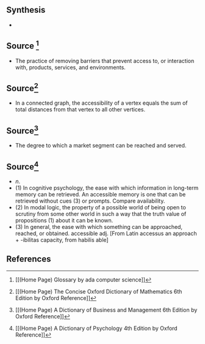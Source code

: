 ## Synthesis
- 
## Source [^1]
- The practice of removing barriers that prevent access to, or interaction with, products, services, and environments.

## Source[^2]
- In a connected graph, the accessibility of a vertex equals the sum of total distances from that vertex to all other vertices.
## Source[^3]
- The degree to which a market segment can be reached and served.
## Source[^4]
- $n$. 
- (1) In cognitive psychology, the ease with which information in long-term memory can be retrieved. An accessible memory is one that can be retrieved without cues (3) or prompts. Compare availability. 
- (2) In modal logic, the property of a possible world of being open to scrutiny from some other world in such a way that the truth value of propositions (1) about it can be known. 
- (3) In general, the ease with which something can be approached, reached, or obtained. accessible adj. \[From Latin accessus an approach + -ibilitas capacity, from habilis able]
## References

[^1]: [[(Home Page) Glossary by ada computer science]]
[^2]: [[(Home Page) The Concise Oxford Dictionary of Mathematics 6th Edition by Oxford Reference]]
[^3]: [[(Home Page) A Dictionary of Business and Management 6th Edition by Oxford Reference]]
[^4]: [[(Home Page) A Dictionary of Psychology 4th Edition by Oxford Reference]]